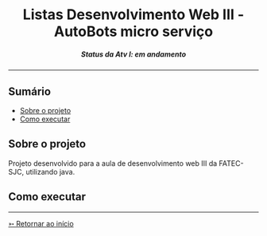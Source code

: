 <h1 align="center">Listas Desenvolvimento Web III - AutoBots micro serviço</h1>
<H5 align="center"> Status da Atv I: em andamento</H5>

<hr> 

## Sumário

- [Sobre o projeto](#Sobre-o-projeto)
- [Como executar](#Como-executar)


## Sobre o projeto

Projeto desenvolvido para a aula de desenvolvimento web III da FATEC-SJC, utilizando java.


## Como executar



<hr>

[➳ Retornar ao início](#Sumário)
